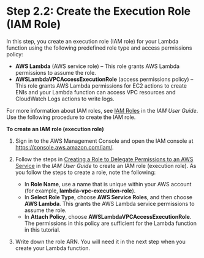 # Step 2\.2: Create the Execution Role \(IAM Role\)<a name="vpc-rds-create-iam-role"></a>

In this step, you create an execution role \(IAM role\) for your Lambda function using the following predefined role type and access permissions policy:
+ **AWS Lambda** \(AWS service role\) – This role grants AWS Lambda permissions to assume the role\.
+ **AWSLambdaVPCAccessExecutionRole** \(access permissions policy\) – This role grants AWS Lambda permissions for EC2 actions to create ENIs and your Lambda function can access VPC resources and CloudWatch Logs actions to write logs\.

 For more information about IAM roles, see [IAM Roles](https://docs.aws.amazon.com/IAM/latest/UserGuide/id_roles.html) in the *IAM User Guide*\. Use the following procedure to create the IAM role\.

**To create an IAM role \(execution role\)**

1. Sign in to the AWS Management Console and open the IAM console at [https://console\.aws\.amazon\.com/iam/](https://console.aws.amazon.com/iam/)\.

1. Follow the steps in [Creating a Role to Delegate Permissions to an AWS Service](https://docs.aws.amazon.com/IAM/latest/UserGuide/id_roles_create_for-service.html) in the *IAM User Guide* to create an IAM role \(execution role\)\. As you follow the steps to create a role, note the following:
   + In **Role Name**, use a name that is unique within your AWS account \(for example, **lambda\-vpc\-execution\-role**\)\. 
   + In **Select Role Type**, choose **AWS Service Roles**, and then choose **AWS Lambda**\. This grants the AWS Lambda service permissions to assume the role\.
   + In **Attach Policy**, choose **AWSLambdaVPCAccessExecutionRole**\. The permissions in this policy are sufficient for the Lambda function in this tutorial\.

1. Write down the role ARN\. You will need it in the next step when you create your Lambda function\.